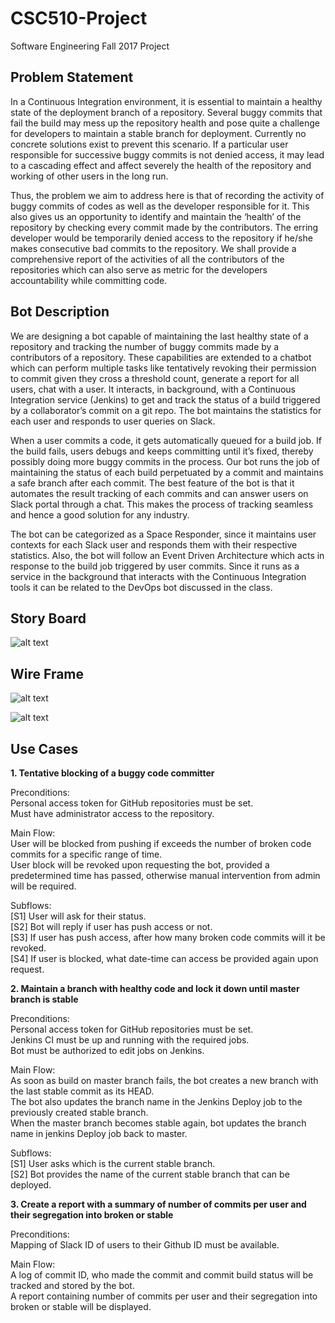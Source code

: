 # CSC510-Project
Software Engineering Fall 2017 Project
## Problem Statement
In a Continuous Integration environment, it is essential to maintain a healthy state of the deployment branch of a repository. Several buggy commits that fail the build may mess up the repository health and pose quite a challenge for developers to maintain a stable branch for deployment. Currently no concrete solutions exist to prevent this scenario. If a particular user responsible for successive buggy commits is not denied access, it may lead to a cascading effect and affect severely the health of the repository and working of other users in the long run.  

Thus, the problem we aim to address here is that of recording the activity of buggy commits of codes as well as the developer responsible for it. This also gives us an opportunity to identify and maintain the ‘health’ of the repository by checking every commit made by the contributors. The erring developer would be temporarily denied access to the repository if he/she makes consecutive bad commits to the repository. We shall provide a comprehensive report of the activities of all the contributors of the repositories which can also serve as metric for the developers accountability while committing code.  

## Bot Description
We are designing a bot capable of maintaining the last healthy state of a repository and tracking the number of buggy commits made by a contributors of a repository. These capabilities are extended to a chatbot which can perform multiple tasks like tentatively revoking their permission to commit given they cross a threshold count, generate a report for all users, chat with a user. It interacts, in background, with a Continuous Integration service (Jenkins) to get and track the status of a build triggered by a collaborator’s commit on a git repo. The bot maintains the statistics for each user and responds to user queries on Slack.    

When a user commits a code, it gets automatically queued for a build job. If the build fails, users debugs and keeps committing until it’s fixed, thereby possibly doing more buggy commits in the process. Our bot runs the job of maintaining the status of each build perpetuated by a commit and maintains a safe branch after each commit. The best feature of the bot is that it automates the result tracking of each commits and can answer users on Slack portal through a chat. This makes the process of tracking seamless and hence a good solution for any industry.    

The bot can be categorized as a Space Responder, since it maintains user contexts for each Slack user and responds them with their respective statistics. Also, the bot will follow an Event Driven  Architecture which acts in response to the build job triggered by user commits. Since it runs as a service in the background that interacts with the Continuous Integration tools it can be related to the DevOps bot discussed in the class.   

## Story Board

![alt text](https://github.ncsu.edu/sshah11/CSC510-Project/blob/Milestone1/StoryBoard.jpeg)

## Wire Frame

  
![alt text](https://github.ncsu.edu/sshah11/CSC510-Project/blob/Milestone1/Wireframe1.gif)  



![alt text](https://github.ncsu.edu/sshah11/CSC510-Project/blob/Milestone1/Wireframe2.gif)


## Use Cases
**1. Tentative blocking of a buggy code committer** 

Preconditions:    
  Personal access token for GitHub repositories must be set.  
  Must have administrator access to the repository.
  
Main Flow:    
  User will be blocked from pushing if exceeds the number of broken code commits for a specific range of time.  
	User block will be revoked upon requesting the bot, provided a predetermined time has passed, otherwise manual intervention from admin     will be required.
  
Subflows:  
	[S1] User will ask for their status.  
	[S2] Bot will reply if user has push access or not.  
	[S3] If user has push access, after how many broken code commits will it be revoked.  
	[S4] If user is blocked, what date-time can access be provided again upon request.  
  
  **2. Maintain a branch with healthy code and lock it down until master branch is stable**  

Preconditions:    
  Personal access token for GitHub repositories must be set.  
	Jenkins CI must be up and running with the required jobs.  
	Bot must be authorized to edit jobs on Jenkins.  
  
Main Flow:    
  As soon as build on master branch fails, the bot creates a new branch with the last stable commit as its HEAD.  
	The bot also updates the branch name in the Jenkins Deploy job to the previously created stable branch.  
	When the master branch becomes stable again, bot updates the branch name in jenkins Deploy job back to master.  
  
Subflows:  
	[S1] User asks which is the current stable branch.  
	[S2] Bot provides the name of the current stable branch that can be deployed.
  
 **3. Create a report with a summary of number of commits per user and their segregation into broken or stable**    

Preconditions:      
  Mapping of Slack ID of users to their Github ID must be available.   
  
Main Flow:        
  A log of commit ID, who made the commit and commit build status will be tracked and stored by the bot.    
	A report containing number of commits per user and their segregation into broken or stable will be displayed.     

